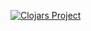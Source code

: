 [![Clojars Project](https://img.shields.io/clojars/v/com.tristanstraub/boot-file.svg)](https://clojars.org/com.tristanstraub/boot-file)
